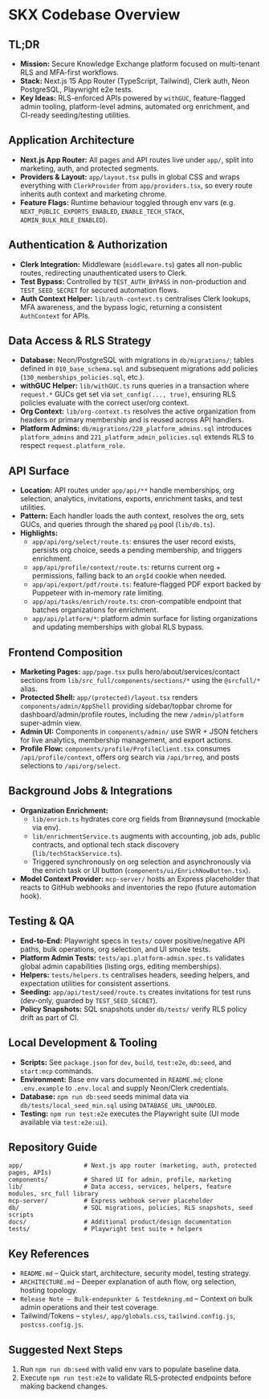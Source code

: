 # SKX Codebase Overview

## TL;DR
- **Mission:** Secure Knowledge Exchange platform focused on multi-tenant RLS and MFA-first workflows.
- **Stack:** Next.js 15 App Router (TypeScript, Tailwind), Clerk auth, Neon PostgreSQL, Playwright e2e tests.
- **Key Ideas:** RLS-enforced APIs powered by `withGUC`, feature-flagged admin tooling, platform-level admins, automated org enrichment, and CI-ready seeding/testing utilities.

## Application Architecture
- **Next.js App Router:** All pages and API routes live under `app/`, split into marketing, auth, and protected segments.
- **Providers & Layout:** `app/layout.tsx` pulls in global CSS and wraps everything with `ClerkProvider` from `app/providers.tsx`, so every route inherits auth context and marketing chrome.
- **Feature Flags:** Runtime behaviour toggled through env vars (e.g. `NEXT_PUBLIC_EXPORTS_ENABLED`, `ENABLE_TECH_STACK`, `ADMIN_BULK_ROLE_ENABLED`).

## Authentication & Authorization
- **Clerk Integration:** Middleware (`middleware.ts`) gates all non-public routes, redirecting unauthenticated users to Clerk.
- **Test Bypass:** Controlled by `TEST_AUTH_BYPASS` in non-production and `TEST_SEED_SECRET` for secured automation flows.
- **Auth Context Helper:** `lib/auth-context.ts` centralises Clerk lookups, MFA awareness, and the bypass logic, returning a consistent `AuthContext` for APIs.

## Data Access & RLS Strategy
- **Database:** Neon/PostgreSQL with migrations in `db/migrations/`; tables defined in `010_base_schema.sql` and subsequent migrations add policies (`130_memberships_policies.sql`, etc.).
- **withGUC Helper:** `lib/withGUC.ts` runs queries in a transaction where `request.*` GUCs get set via `set_config(..., true)`, ensuring RLS policies evaluate with the correct user/org context.
- **Org Context:** `lib/org-context.ts` resolves the active organization from headers or primary membership and is reused across API handlers.
- **Platform Admins:** `db/migrations/220_platform_admins.sql` introduces `platform_admins` and `221_platform_admin_policies.sql` extends RLS to respect `request.platform_role`.

## API Surface
- **Location:** API routes under `app/api/**` handle memberships, org selection, analytics, invitations, exports, enrichment tasks, and test utilities.
- **Pattern:** Each handler loads the auth context, resolves the org, sets GUCs, and queries through the shared `pg` pool (`lib/db.ts`).
- **Highlights:**
  - `app/api/org/select/route.ts`: ensures the user record exists, persists org choice, seeds a pending membership, and triggers enrichment.
  - `app/api/profile/context/route.ts`: returns current org + permissions, falling back to an `orgId` cookie when needed.
  - `app/api/export/pdf/route.ts`: feature-flagged PDF export backed by Puppeteer with in-memory rate limiting.
  - `app/api/tasks/enrich/route.ts`: cron-compatible endpoint that batches organizations for enrichment.
  - `app/api/platform/*`: platform admin surface for listing organizations and updating memberships with global RLS bypass.

## Frontend Composition
- **Marketing Pages:** `app/page.tsx` pulls hero/about/services/contact sections from `lib/src_full/components/sections/*` using the `@srcfull/*` alias.
- **Protected Shell:** `app/(protected)/layout.tsx` renders `components/admin/AppShell` providing sidebar/topbar chrome for dashboard/admin/profile routes, including the new `/admin/platform` super-admin view.
- **Admin UI:** Components in `components/admin/` use SWR + JSON fetchers for live analytics, membership management, and export actions.
- **Profile Flow:** `components/profile/ProfileClient.tsx` consumes `/api/profile/context`, offers org search via `/api/brreg`, and posts selections to `/api/org/select`.

## Background Jobs & Integrations
- **Organization Enrichment:**
  - `lib/enrich.ts` hydrates core org fields from Brønnøysund (mockable via env).
  - `lib/enrichmentService.ts` augments with accounting, job ads, public contracts, and optional tech stack discovery (`lib/techStackService.ts`).
  - Triggered synchronously on org selection and asynchronously via the enrich task or UI button (`components/ui/EnrichNowButton.tsx`).
- **Model Context Provider:** `mcp-server/` hosts an Express placeholder that reacts to GitHub webhooks and inventories the repo (future automation hook).

## Testing & QA
- **End-to-End:** Playwright specs in `tests/` cover positive/negative API paths, bulk operations, org selection, and UI smoke tests.
- **Platform Admin Tests:** `tests/api.platform-admin.spec.ts` validates global admin capabilities (listing orgs, editing memberships).
- **Helpers:** `tests/helpers.ts` centralises headers, seeding helpers, and expectation utilities for consistent assertions.
- **Seeding:** `app/api/test/seed/route.ts` creates invitations for test runs (dev-only, guarded by `TEST_SEED_SECRET`).
- **Policy Snapshots:** SQL snapshots under `db/tests/` verify RLS policy drift as part of CI.

## Local Development & Tooling
- **Scripts:** See `package.json` for `dev`, `build`, `test:e2e`, `db:seed`, and `start:mcp` commands.
- **Environment:** Base env vars documented in `README.md`; clone `.env.example` to `.env.local` and supply Neon/Clerk credentials.
- **Database:** `npm run db:seed` seeds minimal data via `db/tests/local_seed_min.sql` using `DATABASE_URL_UNPOOLED`.
- **Testing:** `npm run test:e2e` executes the Playwright suite (UI mode available via `test:e2e:ui`).

## Repository Guide
```
app/                 # Next.js app router (marketing, auth, protected pages, APIs)
components/          # Shared UI for admin, profile, marketing
lib/                 # Data access, services, helpers, feature modules, src_full library
mcp-server/          # Express webhook server placeholder
db/                  # SQL migrations, policies, RLS snapshots, seed scripts
docs/                # Additional product/design documentation
tests/               # Playwright test suite + helpers
```

## Key References
- `README.md` – Quick start, architecture, security model, testing strategy.
- `ARCHITECTURE.md` – Deeper explanation of auth flow, org selection, hosting topology.
- `Release Note – Bulk-endepunkter & Testdekning.md` – Context on bulk admin operations and their test coverage.
- Tailwind/Tokens – `styles/`, `app/globals.css`, `tailwind.config.js`, `postcss.config.js`.

## Suggested Next Steps
1. Run `npm run db:seed` with valid env vars to populate baseline data.
2. Execute `npm run test:e2e` to validate RLS-protected endpoints before making backend changes.
